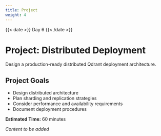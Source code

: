 ```yaml
---
title: Project
weight: 4
---
```


{{< date >}} Day 6 {{< /date >}}

# Project: Distributed Deployment

Design a production-ready distributed Qdrant deployment architecture.

## Project Goals

- Design distributed architecture
- Plan sharding and replication strategies
- Consider performance and availability requirements
- Document deployment procedures

**Estimated Time:** 60 minutes

*Content to be added* 
